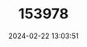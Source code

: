 ---
title: "153978"
category: "Procambarus shermani"
draft: false
date: 2024-02-22 13:03:51
languages:
  English: ["Gulf Crayfish"]
---